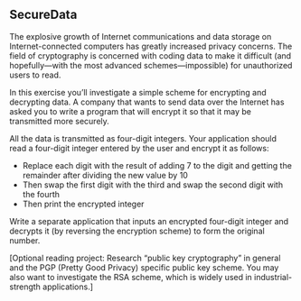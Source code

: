 ## SecureData
The explosive growth of Internet communications and data storage on Internet-connected computers has greatly increased privacy concerns. The field of cryptography is concerned with coding data to make it difficult (and hopefully—with the most advanced schemes—impossible) for unauthorized users to read.

In this exercise you’ll investigate a simple scheme for encrypting and decrypting data. A company that wants to send data over the Internet has asked you to write a program that will encrypt it
so that it may be transmitted more securely.

All the data is transmitted as four-digit integers. Your application should read a four-digit integer
entered by the user and encrypt it as follows:

 - Replace each digit with the result of adding 7 to the digit and getting the remainder after dividing the new value by 10
 - Then swap the first digit with the third and swap the second digit with the fourth
 - Then print the encrypted integer

Write a separate application that inputs an encrypted four-digit integer and decrypts it (by reversing the encryption scheme) to form the original number.

[Optional reading project: Research “public key cryptography” in general and the PGP (Pretty Good Privacy) specific public key scheme.
You may also want to investigate the RSA scheme, which is widely used in industrial-strength applications.]

